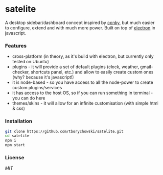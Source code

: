 # satelite

A desktop sidebar/dashboard concept inspired by [conky](https://github.com/brndnmtthws/conky), but much easier to configure, extend and with much more power. Built on top of [electron](http://electron.atom.io/) in javascript.

### Features
- cross-platform (in theory, as it's build with electron, but currently only tested on Ubuntu)
- plugins - it will provide a set of default plugins (clock, weather, gmail-checker, shortcuts panel, etc.) and allow to easily create custom ones (why? because it's javascript!)
- it is node-based - so you have access to all the node-power to create custom plugins/services
- it has access to the host OS, so if you can run something in terminal - you can do here 
- themes/skins - it will allow for an infinite customisation (with simple html & css)

### Installation
```sh
git clone https://github.com/tborychowski/satelite.git
cd satelite
npm i
npm start
```

### License
*MIT*
